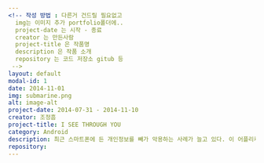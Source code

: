```yaml
---
<!-- 작성 방법 : 다른거 건드릴 필요없고
  img는 이미지 추가 portfolio폴더에..
  project-date 는 시작 - 종료
  creator 는 만든사람
  project-title 은 작품명
  description 은 작품 소개
  repository 는 코드 저장소 gitub 등
 -->
layout: default
modal-id: 1
date: 2014-11-01
img: submarine.png
alt: image-alt
project-date: 2014-07-31 - 2014-11-10
creator: 조정흠
project-title: I SEE THROUGH YOU
category: Android
description: 최근 스마트폰에 든 개인정보를 빼가 악용하는 사례가 늘고 있다. 이 어플리케이션은 사용자들에게 스마트폰으로 부터 개인정보를 빼내기 얼마나 쉬운지 보여주고 이를 예방할 수 있도록 하기 위한 어플리케이션이다. 해당 어플리케이션은 연출을 위해 겉으로는 인물(사용자)을 맞추는 어플처럼 보인다. 어플의 이름은 ‘I SEE THROUGH YOU'이다. 사용자가 질문에 응답을 마치면 수집한 개인정보를 토대로  결과를 보여준다. 이후 결과를 만드는데 사용한 개인정보 목록을 보여주고 어플이 요구한 실행권한을 공개한다. 그리고 어플을 다운받을 때 묻는 앱 실행권한을 잘 확인하도록 경고하고 프로그램을 종료한다.
repository:
---
```

